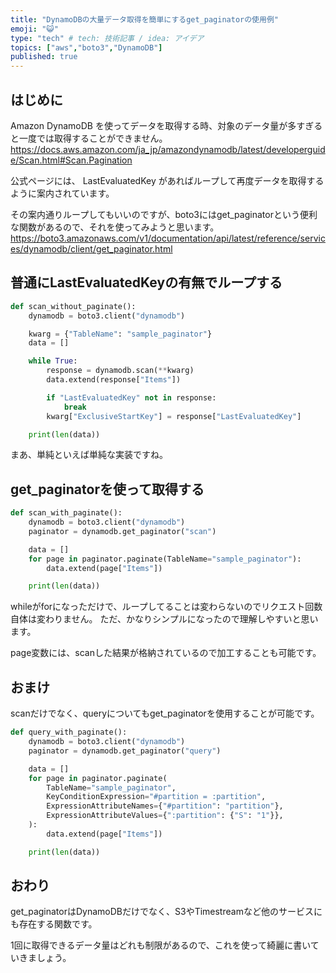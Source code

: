 ```yaml
---
title: "DynamoDBの大量データ取得を簡単にするget_paginatorの使用例"
emoji: "😺"
type: "tech" # tech: 技術記事 / idea: アイデア
topics: ["aws","boto3","DynamoDB"]
published: true
---
```


## はじめに

Amazon DynamoDB を使ってデータを取得する時、対象のデータ量が多すぎると一度では取得することができません。
<https://docs.aws.amazon.com/ja_jp/amazondynamodb/latest/developerguide/Scan.html#Scan.Pagination>

公式ページには、 LastEvaluatedKey があればループして再度データを取得するように案内されています。

その案内通りループしてもいいのですが、boto3にはget_paginatorという便利な関数があるので、それを使ってみようと思います。
<https://boto3.amazonaws.com/v1/documentation/api/latest/reference/services/dynamodb/client/get_paginator.html>

## 普通にLastEvaluatedKeyの有無でループする

```Python
def scan_without_paginate():
    dynamodb = boto3.client("dynamodb")

    kwarg = {"TableName": "sample_paginator"}
    data = []

    while True:
        response = dynamodb.scan(**kwarg)
        data.extend(response["Items"])

        if "LastEvaluatedKey" not in response:
            break
        kwarg["ExclusiveStartKey"] = response["LastEvaluatedKey"]

    print(len(data))
```

まあ、単純といえば単純な実装ですね。

## get_paginatorを使って取得する

```Python
def scan_with_paginate():
    dynamodb = boto3.client("dynamodb")
    paginator = dynamodb.get_paginator("scan")

    data = []
    for page in paginator.paginate(TableName="sample_paginator"):
        data.extend(page["Items"])

    print(len(data))
```

whileがforになっただけで、ループしてることは変わらないのでリクエスト回数自体は変わりません。
ただ、かなりシンプルになったので理解しやすいと思います。

page変数には、scanした結果が格納されているので加工することも可能です。

## おまけ

scanだけでなく、queryについてもget_paginatorを使用することが可能です。

```Python
def query_with_paginate():
    dynamodb = boto3.client("dynamodb")
    paginator = dynamodb.get_paginator("query")

    data = []
    for page in paginator.paginate(
        TableName="sample_paginator",
        KeyConditionExpression="#partition = :partition",
        ExpressionAttributeNames={"#partition": "partition"},
        ExpressionAttributeValues={":partition": {"S": "1"}},
    ):
        data.extend(page["Items"])

    print(len(data))
```

## おわり

get_paginatorはDynamoDBだけでなく、S3やTimestreamなど他のサービスにも存在する関数です。

1回に取得できるデータ量はどれも制限があるので、これを使って綺麗に書いていきましょう。
